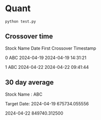 # Quant
```
python test.py
```

## Crossover time
Stock Name    Date First Crossover        Timestamp

0                ABC 2024-04-19         2024-04-19 14:31:21

1                ABC 2024-04-22        2024-04-22 09:41:44

## 30 day average
Stock Name :           ABC

Target Date:
2024-04-19   675734.055556

2024-04-22   849740.312500 
